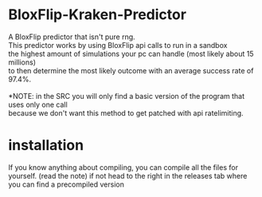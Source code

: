 # BloxFlip-Kraken-Predictor
A  BloxFlip predictor that isn't pure rng. <br/>
This predictor works by using BloxFlip api calls to run in a sandbox <br/>
the highest amount of simulations your pc can handle (most likely about 15 millions) <br/>
to then determine the most likely outcome with an average success rate of 97.4%. <br/> 
 <br/>
*NOTE: in the SRC you will only find a basic version of the program that uses only one call <br/>
because we don't want this method to get patched with api ratelimiting. <br/>

# installation
If you know anything about compiling, you can compile all the files for yourself. (read the note)
if not head to the right in the releases tab where you can find a precompiled version
